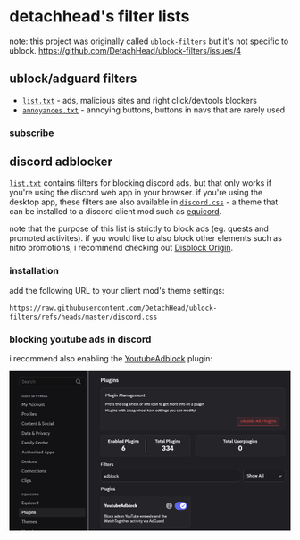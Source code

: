 # detachhead's filter lists

note: this project was originally called `ublock-filters` but it's not specific to ublock. https://github.com/DetachHead/ublock-filters/issues/4

## ublock/adguard filters

- [`list.txt`](./list.txt) - ads, malicious sites and right click/devtools blockers
- [`annoyances.txt`](./annoyances.txt) - annoying buttons, buttons in navs that are rarely used

### [subscribe](https://detachhead.github.io/ublock-filters/)

## discord adblocker

[`list.txt`](./list.txt) contains filters for blocking discord ads. but that only works if you're using the discord web app in your browser. if you're using the desktop app, these filters are also available in [`discord.css`](./discord.css) - a theme that can be installed to a discord client mod such as [equicord](https://github.com/Equicord/Equicord).

note that the purpose of this list is strictly to block ads (eg. quests and promoted activites). if you would like to also block other elements such as nitro promotions, i recommend checking out [Disblock Origin](https://codeberg.org/AllPurposeMat/Disblock-Origin).

### installation

add the following URL to your client mod's theme settings:

```
https://raw.githubusercontent.com/DetachHead/ublock-filters/refs/heads/master/discord.css
```

### blocking youtube ads in discord

i recommend also enabling the [YoutubeAdblock](https://github.com/Equicord/Equicord/tree/main/src/plugins/youtubeAdblock.desktop) plugin:

![](./assets/youtubeadblock.png)
